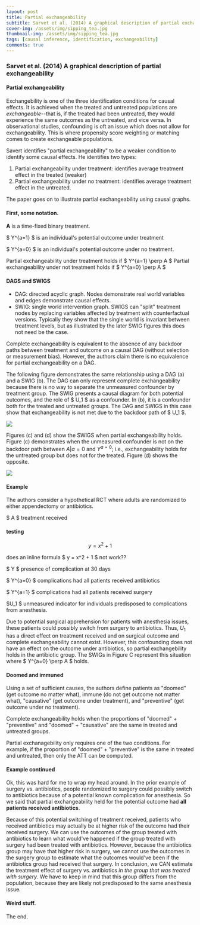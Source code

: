 ```yaml
---
layout: post
title: Partial exchangeability
subtitle: Sarvet et al. (2014) A graphical description of partial exchangeability
cover-img: /assets/img/sipping_tea.jpg
thumbnail-img: /assets/img/sipping_tea.jpg
tags: [causal inference, identification, exchangeability]
comments: true
---
```



### Sarvet et al. (2014) A graphical description of partial exchangeability

#### Partial exchangeability
Exchangebility is one of the three identification conditions for causal effects. It is achieved when the treated and untreated populations are _exchangeable_--that is, if the treated had been untreated, they would experience the same outcomes as the untreated, and vice versa. In observational studies, confounding is oft an issue which does not allow for exchangeability. This is where propensity score weighting or matching comes to create exchangeable populations. 

Savert identifies "partial exchangeability" to be a weaker condition to identify some causal effects. He identifies two types:

1. Partial exchangeability under treatment: identifies average treatment effect in the treated (weaker)
2. Partial exchangeability under no treatment: identifies average treatment effect in the untreated. 

The paper goes on to illustrate partial exchangeability using causal graphs. 

#### First, some notation.

**A** is a time-fixed binary treatment.

$ Y^{a=1} $ is an individual's potential outcome under treatment

$ Y^{a=0} $ is an individual's potential outcome under no treatment. 

Partial exchangeability under treatment holds if $ Y^{a=1} \perp A $
Partial exchangeability under not treatment holds if $ Y^{a=0} \perp A $

#### DAGS and SWIGS

* DAG: directed acyclic graph. Nodes demonstrate real world variables and edges demonstrate causal effects. 
* SWIG: single world intervention graph. SWIGS can "split" treatment nodes by replacing variables affected by treatment with counterfactual versions. Typically they show that the single world is invariant between treatment levels, but as illustrated by the later SWIG figures this does not need be the case. 

Complete exchangeability is equivalent to the absence of any backdoor paths between treatment and outcome on a causal DAG (without selection or measurement bias). However, the authors claim there is no equivalence for partial exchangeability on a DAG. 

The following figure demonstrates the same relationship using a DAG (a) and a SWIG (b). The DAG can only represent complete exchangeability because there is no way to separate the unmeasured confounder by treatment group. The SWIG presents a causal diagram for both potential outcomes, and the role of $ U_1 $ as a confounder. In (b), it is a confounder both for the treated and untreated groups. The DAG and SWIGS in this case show that exchangeability is not met due to the backdoor path of $ U_1 $. 

<div class="fig figcenter fighighlight">
  <img src="/images/blogs/sarvet_fig1.png">
</div>


Figures (c) and (d) show the SWIGS when partial exchangeability holds. Figure (c) demonstrates when the unmeasured confounder is not on the backdoor path between $A|a=0$ and $Y^{a=0}$; i.e., exchangeability holds for the untreated group but does not for the treated. Figure (d) shows the opposite. 

<div class="fig figcenter fighighlight">
  <img src="/images/blogs/sarvet_fig2.png">
</div>

#### Example

The authors consider a hypothetical RCT where adults are randomized to either appendectomy or antibiotics. 

$ A $ treatment received


#### testing

$$ y = x^2 + 1 $$ 

does an inline formula $ y = x^2 + 1 $ not work??

$ Y $ presence of complication at 30 days

$ Y^{a=0} $ complications had all patients received antibiotics

$ Y^{a=1} $ complications had all patients received surgery

 $U_1 $ unmeasured indicator for individuals predisposed to complications from anesthesia. 

Due to potential surgical apprehension for patients with anesthesia issues, these patients could possibly switch from surgery to antibiotics. Thus, $U_1$ has a direct effect on treatment received and on surgical outcome and complete exchangeability cannot exist. However, this confounding does not have an effect on the outcome under antibiotics, so partial exchangebility holds in the antibiotic group. The SWIGs in Figure C represent this situation where $ Y^{a=0} \perp A $ holds. 


#### Doomed and immuned

Using a set of sufficient causes, the authors define patients as "doomed" (get outcome no matter what), immune (do not get outcome not matter what), "causative" (get outcome under treatment), and "preventive" (get outcome under no treatment). 

Complete exchangeability holds when the proportions of "doomed" + "preventive" and "doomed" + "causative" are the same in treated and untreated groups. 

Partial exchanagebility only requires one of the two conditions. For example, if the proportion of "doomed" + "preventive" is the same in treated and untreated, then only the ATT can be computed. 

#### Example continued

Ok, this was hard for me to wrap my head around. 
In the prior example of surgery vs. antibiotics, people randomized to surgery could possibly switch to antibiotics because of a potential known complication for anesthesia. So we said that partial exchangeability held for the potential outcome had **all patients received antibiotics**.

Because of this potential switching of treatment received, patients who received antibiotics may actually be at higher risk of the outcome had their received surgery. We can use the outcomes of the group treated with antibiotics to learn what would've happened if the group treated with surgery had been treated with antibiotics. However, because the antibiotics group may have that higher risk in surgery, we cannot use the outcomes in the surgery group to estimate what the outcomes would've been if the antibiotics group had received that surgery. In conclusion, we CAN estimate the treatment effect of surgery vs. antibiotics _in the group that was treated with surgery_. We have to keep in mind that this group differs from the population, because they are likely not predisposed to the same anesthesia issue. 

#### Weird stuff. 

The end. 
